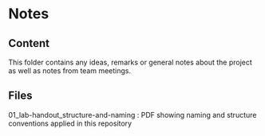 # Notes
## Content
This folder contains any ideas, remarks or general notes about the project as well as notes from team meetings.

## Files
01_lab-handout_structure-and-naming  : PDF showing naming and structure conventions applied in this repository
